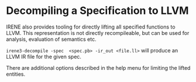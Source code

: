 # Decompiling a Specification to LLVM

IRENE also provides tooling for directly lifting all specified functions to LLVM. This representation is not directly recompileable, but can be used for analysis, evaluation of semantics etc. 

`irene3-decompile -spec  <spec.pb> -ir_out <file.ll>` will produce an LLVM IR file for the given spec.

There are additional options described in the help menu for limiting the lifted entities.
